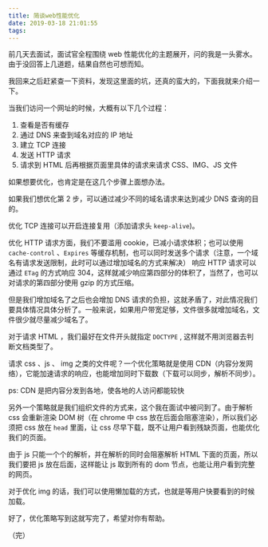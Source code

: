 ```yaml
---
title: 简谈web性能优化
date: 2019-03-18 21:01:55
tags:
---
```


前几天去面试，面试官全程围绕 web 性能优化的主题展开，问的我是一头雾水。由于没回答上几道题，结果自然也可想而知。

我回来之后赶紧查一下资料，发现这里面的坑，还真的蛮大的，下面我就来介绍一下。

当我们访问一个网址的时候，大概有以下几个过程：

1. 查看是否有缓存
2. 通过 DNS 来查到域名对应的 IP 地址
3. 建立 TCP 连接
4. 发送 HTTP 请求
5. 请求到 HTML 后再根据页面里具体的请求来请求 CSS、IMG、JS 文件

如果想要优化，也肯定是在这几个步骤上面想办法。

如果我们想优化第 2 步，可以通过减少不同的域名请求来达到减少 DNS 查询的目的。

优化 TCP 连接可以开启连接复用（添加请求头 `keep-alive`)。

优化 HTTP 请求方面，我们不要滥用 cookie，已减小请求体积；也可以使用 `cache-control` 、`Expires` 等缓存机制，也可以同时发送多个请求（注意，一个域名有请求发送限制，此时可以通过增加域名的方式来解决）
响应 HTTP 请求可以通过 `ETag` 的方式响应 304，这样就减少响应第四部分的体积了，当然了，也可以对请求的第四部分使用 gzip 的方式压缩。

但是我们增加域名了之后也会增加 DNS 请求的负担，这就矛盾了，对此情况我们要具体情况具体分析了。一般来说，如果用户带宽足够，文件很多就增加域名，文件很少就尽量减少域名了。

对于请求 HTML ，我们最好在文件开头就指定 `DOCTYPE` , 这样就不用浏览器去判断文档类型了。

请求 css 、js 、 img 之类的文件呢？一个优化策略就是使用 CDN（内容分发网络），它能加速请求的响应，也能增加同时下载数（下载可以同步，解析不同步）。

ps: CDN 是把内容分发到各地，使各地的人访问都能较快

另外一个策略就是我们组织文件的方式来，这个我在面试中被问到了。由于解析 css 会重新渲染 DOM 树（在 chrome 中 css 放在后面会阻塞渲染），所以我们必须把 css 放在 `head` 里面，让 css 尽早下载，既不让用户看到残缺页面，也能优化我们的页面。

由于 js 只能一个个的解析，并在解析的同时会阻塞解析 HTML 下面的页面，所以我们要把 js 放在后面，这样能让 js 取到所有的 dom 节点，也能让用户看到完整的网页。

对于优化 img 的话，我们可以使用懒加载的方式，也就是等用户快要看到的时候加载。

好了，优化策略写到这就写完了，希望对你有帮助。

（完）
